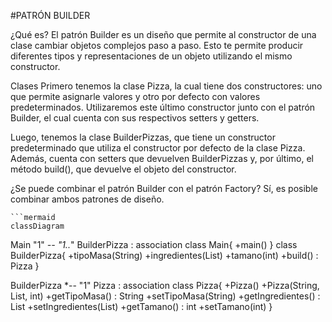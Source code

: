 
#PATRÓN BUILDER

¿Qué es?
El patrón Builder es un diseño que permite al constructor de una clase cambiar objetos complejos paso a paso. Esto te permite producir diferentes tipos y representaciones de un objeto utilizando el mismo constructor.

Clases
Primero tenemos la clase Pizza, la cual tiene dos constructores: uno que permite asignarle valores y otro por defecto con valores predeterminados. Utilizaremos este último constructor junto con el patrón Builder, el cual cuenta con sus respectivos setters y getters.

Luego, tenemos la clase BuilderPizzas, que tiene un constructor predeterminado que utiliza el constructor por defecto de la clase Pizza. Además, cuenta con setters que devuelven BuilderPizzas y, por último, el método build(), que devuelve el objeto del constructor.

¿Se puede combinar el patrón Builder con el patrón Factory?
Sí, es posible combinar ambos patrones de diseño.
  
    ```mermaid
    classDiagram
  Main "1" *-- "1..*" BuilderPizza : association
  class Main{
      +main()
  }
  class BuilderPizza{
      +tipoMasa(String)
      +ingredientes(List<String>)
      +tamano(int)
      +build() : Pizza
  }
  
  BuilderPizza *-- "1" Pizza : association
  class Pizza{
    +Pizza()
    +Pizza(String, List<String>, int)
    +getTipoMasa() : String
    +setTipoMasa(String)
    +getIngredientes() : List<String>
    +setIngredientes(List<String>)
    +getTamano() : int
    +setTamano(int)
  }
